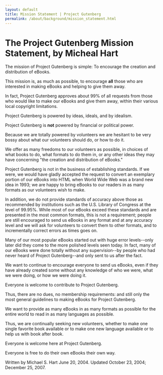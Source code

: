 ```yaml
---
layout: default
title: Mission Statement | Project Gutenberg
permalink: /about/background/mission_statement.html
---
```


The Project Gutenberg Mission Statement, by Micheal Hart
========================================================

The mission of Project Gutenberg is simple:
To encourage the creation and distribution of eBooks.

This mission is, as much as possible, to encourage **all** those who are interested in making eBooks and helping to give them away.

In fact, Project Gutenberg approves about 99% of all requests from those who would like to make our eBooks and give them away, within their various local copyright limitations.

Project Gutenberg is powered by ideas, ideals, and by idealism.

Project Gutenberg is **not** powered by financial or political power.

Because we are totally powered by volunteers we are hesitant to be very bossy about what our volunteers should do, or how to do it.

We offer as many freedoms to our volunteers as possible, in choices of what books to do, what formats to do them in, or any other ideas they may have concerning "the creation and distribution of eBooks."

Project Gutenberg is not in the business of establishing standards. If we were, we would have gladly accepted the request to convert an exemplary portion of our eBooks into HTML when World Wide Web was a brand new idea in 1993; we are happy to bring eBooks to our readers in as many formats as our volunteers wish to make.

In addition, we do not provide standards of accuracy above those as recommended by institutions such as the U.S. Library of Congress at the level of 99.95%.
While most of our eBooks exceed these standards and are presented in the most common formats, this is not a requirement; people are still encouraged to send us eBooks in any format and at any accuracy level and we will ask for volunteers to convert them to other formats, and to incrementally correct errors as times goes on.

Many of our most popular eBooks started out with huge error levels--only later did they come to the more polished levels seen today.  In fact, many of our eBooks were done totally without any supervision--by people who had never heard of Project Gutenberg--and only sent to us after the fact.

We want to continue to encourage everyone to send us eBooks, even if they have already created some without any knowledge of who we were, what we were doing, or how we were doing it.

Everyone is welcome to contribute to Project Gutenberg.

Thus, there are no dues, no membership requirements:  and still only the most general guidelines to making eBooks for Project Gutenberg.

We want to provide as many eBooks in as many formats as possible for the entire world to read in as many languages as possible.

Thus, we are continually seeking new volunteers, whether to make one single favorite book available or to make one new language available or to help us with book after book.

Everyone is welcome here at Project Gutenberg.

Everyone is free to do their own eBooks their own way.

Written by Michael S. Hart
June 20, 2004.  Updated October 23, 2004; December 25, 2007.
